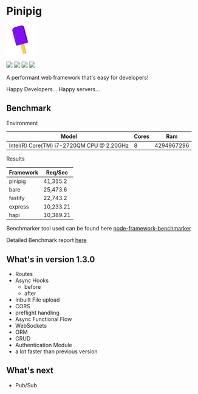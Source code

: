 # Pinipig

<img src="_images/logo.png" alt="Pinipig" widht="124" height="80"/>

![](https://img.shields.io/github/issues/jmdisuanco/pinipig.svg)
![](https://img.shields.io/github/license/jmdisuanco/pinipig.svg) ![](https://img.shields.io/twitter/url/https/github.com/jmdisuanco/pinipig.svg?style=social)
![](https://img.shields.io/github/commit-activity/y/jmdisuanco/pinipig.svg)

A performant web framework that's easy for developers!

Happy Developers... Happy servers...

## Benchmark

Environment

| Model                                     | Cores | Ram        |
| ----------------------------------------- | ----- | ---------- |
| Intel(R) Core(TM) i7-2720QM CPU @ 2.20GHz | 8     | 4294967296 |

Results

| Framework | Req/Sec   |
| --------- | --------- |
| pinipig   | 41,315.2  |
| bare      | 25,473.6  |
| fastify   | 22,743.2  |
| express   | 10,233.21 |
| hapi      | 10,389.21 |

Benchmarker tool used can be found here [node-framework-benchmarker](https://github.com/jmdisuanco/node-framework-benchmarker)

Detailed Benchmark report [here](_media/report.json)

## What's in version 1.3.0

- Routes
- Async Hooks
  - before
  - after
- Inbuilt File upload
- CORS
- preflight handling
- Async Functional Flow
- WebSockets
- ORM
- CRUD
- Authentication Module
- a lot faster than previous version

## What's next

- Pub/Sub
